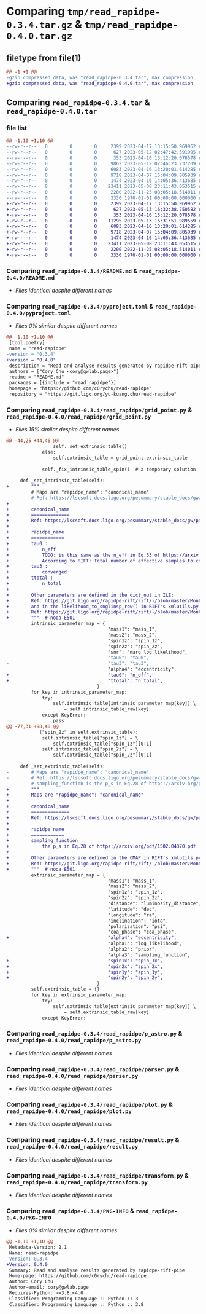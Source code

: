 # Comparing `tmp/read_rapidpe-0.3.4.tar.gz` & `tmp/read_rapidpe-0.4.0.tar.gz`

## filetype from file(1)

```diff
@@ -1 +1 @@
-gzip compressed data, was "read_rapidpe-0.3.4.tar", max compression
+gzip compressed data, was "read_rapidpe-0.4.0.tar", max compression
```

## Comparing `read_rapidpe-0.3.4.tar` & `read_rapidpe-0.4.0.tar`

### file list

```diff
@@ -1,10 +1,10 @@
--rw-r--r--   0        0        0     2399 2023-04-17 13:15:50.969962 read_rapidpe-0.3.4/README.md
--rw-r--r--   0        0        0      627 2023-05-12 02:47:42.591995 read_rapidpe-0.3.4/pyproject.toml
--rw-r--r--   0        0        0      353 2023-04-16 13:12:20.078578 read_rapidpe-0.3.4/read_rapidpe/__init__.py
--rw-r--r--   0        0        0     9862 2023-05-12 02:46:23.237209 read_rapidpe-0.3.4/read_rapidpe/grid_point.py
--rw-r--r--   0        0        0     6083 2023-04-16 13:20:01.614285 read_rapidpe-0.3.4/read_rapidpe/p_astro.py
--rw-r--r--   0        0        0     9718 2023-04-07 15:04:09.805939 read_rapidpe-0.3.4/read_rapidpe/parser.py
--rw-r--r--   0        0        0     1474 2023-04-16 14:05:36.413685 read_rapidpe-0.3.4/read_rapidpe/plot.py
--rw-r--r--   0        0        0    23411 2023-05-08 23:11:43.053515 read_rapidpe-0.3.4/read_rapidpe/result.py
--rw-r--r--   0        0        0     2200 2022-11-25 08:05:18.514011 read_rapidpe-0.3.4/read_rapidpe/transform.py
--rw-r--r--   0        0        0     3330 1970-01-01 00:00:00.000000 read_rapidpe-0.3.4/PKG-INFO
+-rw-r--r--   0        0        0     2399 2023-04-17 13:15:50.969962 read_rapidpe-0.4.0/README.md
+-rw-r--r--   0        0        0      627 2023-05-13 16:32:38.750582 read_rapidpe-0.4.0/pyproject.toml
+-rw-r--r--   0        0        0      353 2023-04-16 13:12:20.078578 read_rapidpe-0.4.0/read_rapidpe/__init__.py
+-rw-r--r--   0        0        0    11295 2023-05-13 16:31:51.989559 read_rapidpe-0.4.0/read_rapidpe/grid_point.py
+-rw-r--r--   0        0        0     6083 2023-04-16 13:20:01.614285 read_rapidpe-0.4.0/read_rapidpe/p_astro.py
+-rw-r--r--   0        0        0     9718 2023-04-07 15:04:09.805939 read_rapidpe-0.4.0/read_rapidpe/parser.py
+-rw-r--r--   0        0        0     1474 2023-04-16 14:05:36.413685 read_rapidpe-0.4.0/read_rapidpe/plot.py
+-rw-r--r--   0        0        0    23411 2023-05-08 23:11:43.053515 read_rapidpe-0.4.0/read_rapidpe/result.py
+-rw-r--r--   0        0        0     2200 2022-11-25 08:05:18.514011 read_rapidpe-0.4.0/read_rapidpe/transform.py
+-rw-r--r--   0        0        0     3330 1970-01-01 00:00:00.000000 read_rapidpe-0.4.0/PKG-INFO
```

### Comparing `read_rapidpe-0.3.4/README.md` & `read_rapidpe-0.4.0/README.md`

 * *Files identical despite different names*

### Comparing `read_rapidpe-0.3.4/pyproject.toml` & `read_rapidpe-0.4.0/pyproject.toml`

 * *Files 0% similar despite different names*

```diff
@@ -1,10 +1,10 @@
 [tool.poetry]
 name = "read-rapidpe"
-version = "0.3.4"
+version = "0.4.0"
 description = "Read and analyse results generated by rapidpe-rift-pipe"
 authors = ["Cory Chu <cory@gwlab.page>"]
 readme = "README.md"
 packages = [{include = "read_rapidpe"}]
 homepage = "https://github.com/c0rychu/read-rapidpe"
 repository = "https://git.ligo.org/yu-kuang.chu/read-rapidpe"
```

### Comparing `read_rapidpe-0.3.4/read_rapidpe/grid_point.py` & `read_rapidpe-0.4.0/read_rapidpe/grid_point.py`

 * *Files 15% similar despite different names*

```diff
@@ -44,25 +44,46 @@
                 self._set_extrinsic_table()
             else:
                 self.extrinsic_table = grid_point.extrinsic_table
 
             self._fix_intrinsic_table_spin()  # a temporary solution
 
     def _set_intrinsic_table(self):
+        """
         # Maps are "rapidpe_name": "canonical_name"
-        # Ref: https://lscsoft.docs.ligo.org/pesummary/stable_docs/gw/parameters.html  # noqa E501
+
+        canonical_name
+        ==============
+        Ref: https://lscsoft.docs.ligo.org/pesummary/stable_docs/gw/parameters.html
+        
+        rapidpe_name
+        ============
+        tau0 :
+            n_eff
+            TODO: is this same as the n_eff in Eq.33 of https://arxiv.org/pdf/1502.04370.pdf?
+            According to RIFT: Total number of effective samples to collect before termination
+        tau3 :
+            converged
+        ttotal :
+            n_total
+
+        Other parameters are defined in the dict_out in ILE:
+        Ref: https://git.ligo.org/rapidpe-rift/rift/-/blob/master/MonteCarloMarginalizeCode/Code/bin/integrate_likelihood_extrinsic_batchmode#L1637
+        and in the likelihood_to_snglinsp_row() in RIFT's xmlutils.py
+        Ref: https://git.ligo.org/rapidpe-rift/rift/-/blob/master/MonteCarloMarginalizeCode/Code/RIFT/misc/xmlutils.py#L134-143
+        """  # noqa E501
         intrinsic_parameter_map = {
                                     "mass1": "mass_1",
                                     "mass2": "mass_2",
                                     "spin1z": "spin_1z",
                                     "spin2z": "spin_2z",
                                     "snr": "marg_log_likelihood",
-                                    "tau0": "tau0",
-                                    "tau3": "tau3",
                                     "alpha4": "eccentricity",
+                                    "tau0": "n_eff",
+                                    "ttotal": "n_total",
                                 }
         for key in intrinsic_parameter_map:
             try:
                 self.intrinsic_table[intrinsic_parameter_map[key]] \
                     = self.intrinsic_table_raw[key]
             except KeyError:
                 pass
@@ -77,31 +98,48 @@
            ("spin_2z" in self.extrinsic_table):
             self.intrinsic_table["spin_1z"] = \
                 self.extrinsic_table["spin_1z"][0:1]
             self.intrinsic_table["spin_2z"] = \
                 self.extrinsic_table["spin_2z"][0:1]
 
     def _set_extrinsic_table(self):
-        # Maps are "rapidpe_name": "canonical_name"
-        # Ref: https://lscsoft.docs.ligo.org/pesummary/stable_docs/gw/parameters.html  # noqa E501
-        # sampling_function is the p_s in Eq.28 of https://arxiv.org/pdf/1502.04370.pdf  # noqa E501
+        """
+        Maps are "rapidpe_name": "canonical_name"
+
+        canonical_name
+        ==============
+        Ref: https://lscsoft.docs.ligo.org/pesummary/stable_docs/gw/parameters.html
+        
+        rapidpe_name
+        ============
+        sampling_function :
+            the p_s in Eq.28 of https://arxiv.org/pdf/1502.04370.pdf 
+
+        Other parameters are defined in the CMAP in RIFT's xmlutils.py
+        Red: https://git.ligo.org/rapidpe-rift/rift/-/blob/master/MonteCarloMarginalizeCode/Code/RIFT/misc/xmlutils.py#L20-51
+        """  # noqa E501
         extrinsic_parameter_map = {
                                     "mass1": "mass_1",
                                     "mass2": "mass_2",
                                     "spin1z": "spin_1z",
                                     "spin2z": "spin_2z",
                                     "distance": "luminosity_distance",
                                     "latitude": "dec",
                                     "longitude": "ra",
                                     "inclination": "iota",
                                     "polarization": "psi",
                                     "coa_phase": "coa_phase",
+                                    "alpha4": "eccentricity",
                                     "alpha1": "log_likelihood",
                                     "alpha2": "prior",
                                     "alpha3": "sampling_function",
+                                    "spin1x": "spin_1x",
+                                    "spin2x": "spin_2x",
+                                    "spin1y": "spin_1y",
+                                    "spin2y": "spin_2y",
                                 }
         self.extrinsic_table = {}
         for key in extrinsic_parameter_map:
             try:
                 self.extrinsic_table[extrinsic_parameter_map[key]] \
                     = self.extrinsic_table_raw[key]
             except KeyError:
```

### Comparing `read_rapidpe-0.3.4/read_rapidpe/p_astro.py` & `read_rapidpe-0.4.0/read_rapidpe/p_astro.py`

 * *Files identical despite different names*

### Comparing `read_rapidpe-0.3.4/read_rapidpe/parser.py` & `read_rapidpe-0.4.0/read_rapidpe/parser.py`

 * *Files identical despite different names*

### Comparing `read_rapidpe-0.3.4/read_rapidpe/plot.py` & `read_rapidpe-0.4.0/read_rapidpe/plot.py`

 * *Files identical despite different names*

### Comparing `read_rapidpe-0.3.4/read_rapidpe/result.py` & `read_rapidpe-0.4.0/read_rapidpe/result.py`

 * *Files identical despite different names*

### Comparing `read_rapidpe-0.3.4/read_rapidpe/transform.py` & `read_rapidpe-0.4.0/read_rapidpe/transform.py`

 * *Files identical despite different names*

### Comparing `read_rapidpe-0.3.4/PKG-INFO` & `read_rapidpe-0.4.0/PKG-INFO`

 * *Files 0% similar despite different names*

```diff
@@ -1,10 +1,10 @@
 Metadata-Version: 2.1
 Name: read-rapidpe
-Version: 0.3.4
+Version: 0.4.0
 Summary: Read and analyse results generated by rapidpe-rift-pipe
 Home-page: https://github.com/c0rychu/read-rapidpe
 Author: Cory Chu
 Author-email: cory@gwlab.page
 Requires-Python: >=3.8,<4.0
 Classifier: Programming Language :: Python :: 3
 Classifier: Programming Language :: Python :: 3.8
```

